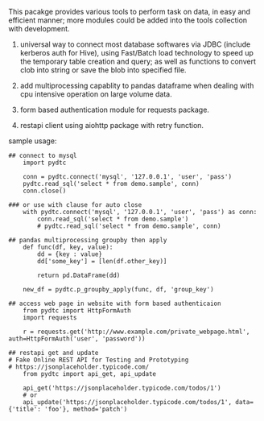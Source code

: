 This pacakge provides various tools to perform task on data, in easy and efficient manner; more
modules could be added into the tools collection with development.

1. universal way to connect most database softwares via JDBC (include kerberos auth for Hive), using Fast/Batch load
technology to speed up the temporary table creation and query; as well as functions to convert clob 
into string or save the blob into specified file. 

2. add multiprocessing capablity to pandas dataframe when dealing with cpu intensive
operation on large volume data.

3. form based authentication module for requests package.

4. restapi client using aiohttp package with retry function.

sample usage:

    ## connect to mysql
        import pydtc

        conn = pydtc.connect('mysql', '127.0.0.1', 'user', 'pass')
        pydtc.read_sql('select * from demo.sample', conn)
        conn.close()
    
    ### or use with clause for auto close
        with pydtc.connect('mysql', '127.0.0.1', 'user', 'pass') as conn:
            conn.read_sql('select * from demo.sample')
            # pydtc.read_sql('select * from demo.sample', conn)

    ## pandas multiprocessing groupby then apply
        def func(df, key, value):
            dd = {key : value}
            dd['some_key'] = [len(df.other_key)]

            return pd.DataFrame(dd)

        new_df = pydtc.p_groupby_apply(func, df, 'group_key')

    ## access web page in website with form based authenticaion
        from pydtc import HttpFormAuth
        import requests

        r = requests.get('http://www.example.com/private_webpage.html', auth=HttpFormAuth('user', 'password'))

    ## restapi get and update
    # Fake Online REST API for Testing and Prototyping
    # https://jsonplaceholder.typicode.com/
        from pydtc import api_get, api_update

        api_get('https://jsonplaceholder.typicode.com/todos/1')
        # or
        api_update('https://jsonplaceholder.typicode.com/todos/1', data={'title': 'foo'}, method='patch')
